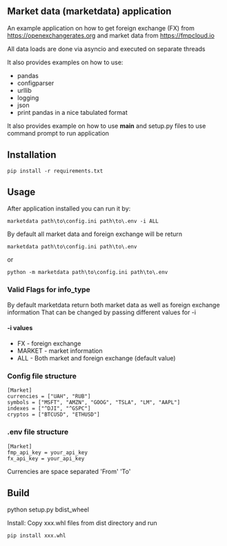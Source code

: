 ## Market data (marketdata) application
An example application on how to get foreign exchange (FX) from
https://openexchangerates.org and market data from https://fmpcloud.io

All data loads are done via asyncio and executed on separate threads

It also provides examples on how to use:
- pandas
- configparser
- urllib
- logging
- json
- print pandas in a nice tabulated format

It also provides example on how to use __main__ and setup.py files to use command prompt to run application

## Installation

```
pip install -r requirements.txt
```

## Usage
After application installed you can run it by:

```
marketdata path\to\config.ini path\to\.env -i ALL
```
By default all market data and foreign exchange will be return
```
marketdata path\to\config.ini path\to\.env
```
or

```
python -m marketdata path\to\config.ini path\to\.env
```

### Valid Flags for info_type
By default marketdata return both market data as well as foreign exchange information
That can be changed by passing different values for -i

#### -i values
* FX - foreign exchange
* MARKET - market information
* ALL - Both market and foreign exchange (default value)

### Config file structure
```
[Market]
currencies = ["UAH", "RUB"]
symbols = ["MSFT", "AMZN", "GOOG", "TSLA", "LM", "AAPL"]
indexes = ["^DJI", "^GSPC"]
cryptos = ["BTCUSD", "ETHUSD"]
```

### .env file structure
```
[Market]
fmp_api_key = your_api_key
fx_api_key = your_api_key
```

Currencies are space separated 'From' 'To'

## Build
python setup.py bdist_wheel

Install:
Copy xxx.whl files from dist directory and run

```
pip install xxx.whl
```
